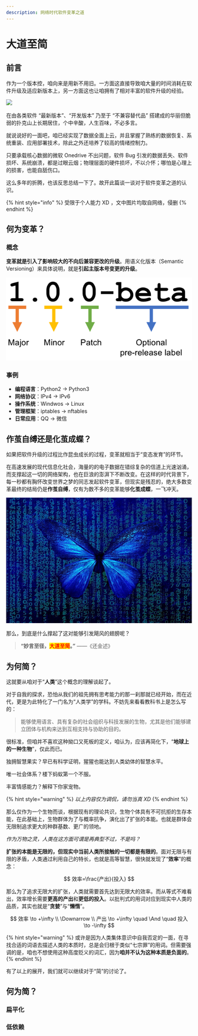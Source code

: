 ```yaml
---
description: 网络时代软件变革之道
---
```


# 大道至简

## 前言

作为一个版本控，咱向来是用新不用旧。一方面这直接导致咱大量的时间消耗在软件升级及适应新版本上，另一方面这也让咱拥有了相对丰富的软件升级的经验。

![](../.gitbook/assets/img\_20210817\_131418\_366.jpg)

在由各类软件 “最新版本”、“开发版本” 乃至于 “不兼容替代品” 搭建成的华丽但脆弱的扑克山上长期居住，个中辛酸，人生百味，不必多言。

就说说好的一面吧，咱已经实现了数据全面上云，并且掌握了熟练的数据恢复、系统重装、应用部署技术，除此之外还培养了较高的情绪控制力。

只要承载核心数据的微软 Onedrive 不出问题，软件 Bug 引发的数据丢失、软件损坏、系统崩溃，都是过眼云烟；物理层面的硬件损坏，不以介怀；哪怕是心理上的损害，也能自舐伤口。

这么多年的折腾，也该反思总结一下了。故开此篇谈一谈对于软件变革之道的认识。

{% hint style="info" %}
受限于个人能力 XD ，文中图片均取自网络，侵删
{% endhint %}

## 何为变革？

### 概念

**变革就是引入了影响较大的不向后兼容更改的升级**。用语义化版本（Semantic Versioning）来具体说明，就是**引起主版本号变更的升级**。

![语义化版本（Semantic Versioning）](<../.gitbook/assets/image (17).png>)

### 事例

* **编程语言**：Python2 -> Python3
* **网络协议**：IPv4 -> IPv6
* **操作系统**：Windwos -> Linux
* **管理框架**：iptables -> nftables
* **日常应用**：QQ -> 微信

## 作茧自缚还是化茧成蝶？

如果把软件升级的过程比作昆虫成长的过程，变革就相当于“变态发育”的环节。

在高速发展的现代信息化社会，海量的的电子数据在错综复杂的信道上光速汹涌，而支撑起这一切的网络架构，也在巨浪的澎湃下不断改变。在这样的时代背景下，每一秒都有胸怀改变世界之梦的同志发起软件变革，但现实是残忍的，绝大多数变革最终的结局仍是**作茧自缚**，仅有为数不多的变革能够**化茧成蝶**，一飞冲天。

![](<../.gitbook/assets/image (18).png>)

那么，到底是什么撑起了这对能够引发飓风的翅膀呢？

> **“妙言至径，**<mark style="color:red;">**大道至简**</mark>**。”** ——《还金述》

## 为何简？

这就要从咱对于“**人类**”这个概念的理解谈起了。

对于自我的探求，恐怕从我们的祖先拥有思考能力的那一刹那就已经开始，而在近代，更是为此特化了一门名为“人类学”的学科。不妨先来看看教科书上是怎么写的：

> 能够使用语言、具有复杂的社会组织与科技发展的生物，尤其是他们能够建立团体与机构来达到互相支持与协助的目的。

很标准，但咱并不喜欢这种拗口又死板的定义，咱认为，应该再简化下，“**地球上的一种生物**”，仅此而已。

独拥智慧果实？早已有科学证明，猩猩也能达到人类幼体的智慧水平。

唯一社会体系？楼下蚂蚁第一个不服。

丰富情感能力？解释下你家宠物。

{% hint style="warning" %}
_以上内容仅为调侃，请勿当真 XD_
{% endhint %}

那么仅作为一个生物而谈，根据现有的理论共识，生物个体具有不可抗拒的生存本能，在此基础上，生物群体为了与概率抗争，演化出了扩张的本能。也就是群体会无限制追求更大的种群基数、更广的领地。

_作为万物之灵，人类在这方面可谓是再典型不过，不是吗？_

**扩张的本能是无限的，但现实中当前人类所接触的一切都是有限的**。面对无限与有限的矛盾，人类通过利用自己的特长，也就是高等智慧，很快就发现了“**效率**”的概念：

$$
效率=\frac{产出}{投入}
$$

那么为了追求无限大的扩张，人类就需要首先达到无限大的效率。而从等式不难看出，效率增长需要**更高的产出**和**更低的投入**。以批判式的用词对应到现实中人类的品质，其实也就是“**贪婪**”与“**懒惰**”。

$$
效率 \to +\infty \\ \Downarrow \\ 产出 \to +\infty \quad \And \quad 投入 \to -\infty
$$

{% hint style="warning" %}
或许是因为人类集体意识中自我否定的一面，在寻找合适的词语去描述人类的本质时，总是会归根于类似“七宗罪”的用词。但需要强调的是，咱也不想使用这种高度贬义的词汇，因为**咱并不认为这种本质是负面的**。
{% endhint %}

有了以上的展开，我们就可以继续对于“简”的讨论了。

## 何为简？

### 扁平化

### 低依赖

